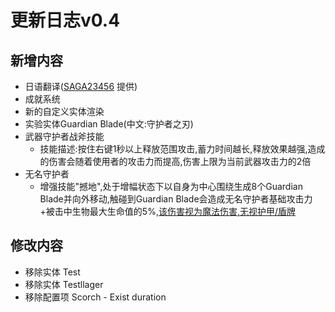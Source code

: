 # 更新日志v0.4



## 新增内容

- 日语翻译([SAGA23456](https://github.com/SAGA23456) 提供)
- 成就系统
- 新的自定义实体渲染
- 实验实体Guardian Blade(中文:守护者之刃)
- 武器守护者战斧技能
  - 技能描述:按住右键1秒以上释放范围攻击,蓄力时间越长,释放效果越强,造成的伤害会随着使用者的攻击力而提高,伤害上限为当前武器攻击力的2倍
- 无名守护者
  - 增强技能"撼地",处于增幅状态下以自身为中心围绕生成8个Guardian Blade并向外移动,触碰到Guardian Blade会造成无名守护者基础攻击力+被击中生物最大生命值的5%,<u>该伤害视为魔法伤害,无视护甲/盾牌</u>

## 修改内容

- 移除实体 Test
- 移除实体 Testllager
- 移除配置项 Scorch - Exist duration

